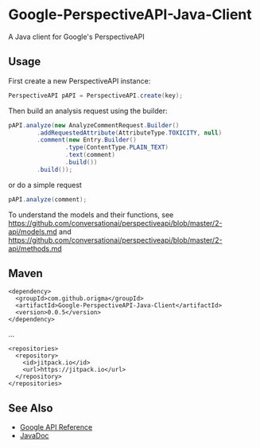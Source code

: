 # Google-PerspectiveAPI-Java-Client
A Java client for Google's PerspectiveAPI

## Usage
First create a new PerspectiveAPI instance:
```java
PerspectiveAPI pAPI = PerspectiveAPI.create(key);
```
Then build an analysis request using the builder:
```java
pAPI.analyze(new AnalyzeCommentRequest.Builder()
		.addRequestedAttribute(AttributeType.TOXICITY, null)
		.comment(new Entry.Builder()
				.type(ContentType.PLAIN_TEXT)
				.text(comment)
				.build())
		.build());
```
or do a simple request
```java
pAPI.analyze(comment);
```

To understand the models and their functions, see https://github.com/conversationai/perspectiveapi/blob/master/2-api/models.md and https://github.com/conversationai/perspectiveapi/blob/master/2-api/methods.md

## Maven
```
<dependency>
  <groupId>com.github.origma</groupId>
  <artifactId>Google-PerspectiveAPI-Java-Client</artifactId>
  <version>0.0.5</version>
</dependency>
```
...

```
<repositories>
  <repository>
    <id>jitpack.io</id>
    <url>https://jitpack.io</url>
  </repository>
</repositories>
```

## See Also
* [Google API Reference](https://github.com/conversationai/perspectiveapi/tree/master/2-api)
* [JavaDoc](https://origma.com.au/docs/perspectiveapi)
